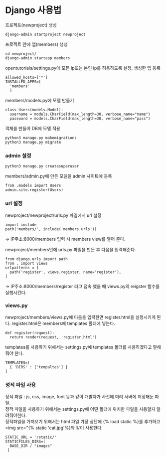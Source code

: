 # Django 사용법

프로젝트(newproject) 생성
```
django-admin startproject newproject
```

프로젝트 안에 앱(members) 생성
```
cd newproject/
django-admin startapp members
```

opentutorials/settings.py에 모든 ip또는 본인 ip를 허용하도록 설정, 생성한 앱 등록
```
allowed_hosts=['*']
INSTALLED_APPS=[
  'members'
  ]
```

members/models.py에 모델 만들기
```
class Users(models.Model):
  username = models.CharField(max_length=30, verbose_name="name")
  password = models.CharField(max_length=30, verbose_name="pass")
```

객체를 만들어 DB에 모델 적용
```
python3 manage.py makemigrations
python3 manage.py migrate
```

### admin 설정
```
python3 manage.py createsuperuser
```
members/admin.py에 만든 모델을 admin 사이트에 등록
```
from .models import Users
admin.site.register(Users)
```
### url 설정
newproject/newproject/urls.py 파일에서 url 설정
```
import include
path('members/', include('members.urls'))
```
-> IP주소:8000/members 입력 시 members view를 열어 준다.

newproject/members안에 urls.py 파일을 만든 후 다음을 입력해준다.
```
from django.urls import path
from . import views
urlpatterns = [
  path('register', views.register, name='register'),
]
```
-> IP주소:8000/members/register 라고 접속 했을 때 views.py의 reigster 함수를 실행시킨다.

### views.py
newproject/members/views.py에 다음을 입력한면 register.html을 실행시키게 된다.
register.html은 members에 templates 폴더에 넣는다.
```
def register(request):
  return render(request, 'register.html')
```
templates를 사용하기 위해서는 settings.py에 templates 폴더를 사용하겠다고 말해줘야 한다.
```
TEMPLATES=[
  { 'DIRS' : ['tempaltes'] }
]
```
### 정적 파일 사용
정적 파일 : js, css, image, font 등과 같이 개발자가 사전에 미리 서버에 저장해둔 파일.  
정적 파일을 사용하기 위해서는 settings.py에 어떤 폴더에 위치한 파일을 사용할지 알려줘야한다.  
정적파일을 가져오기 위해서는 html 파일 가장 상단에 {% load static %}를 추가하고 <img src="{% static 'cat.jpg'%}와 같이 사용한다.  
```
STATIC_URL = '/static/'
STATICFILES_DIRS=[
  BASE_DIR / "images"
 ]
 ```
